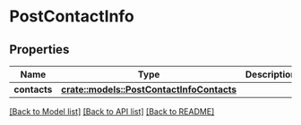 # PostContactInfo

## Properties

Name | Type | Description | Notes
------------ | ------------- | ------------- | -------------
**contacts** | [**crate::models::PostContactInfoContacts**](postContactInfo_contacts.md) |  | 

[[Back to Model list]](../README.md#documentation-for-models) [[Back to API list]](../README.md#documentation-for-api-endpoints) [[Back to README]](../README.md)


